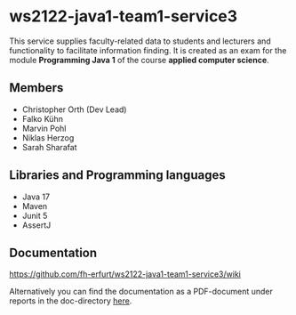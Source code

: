 # ws2122-java1-team1-service3


This service supplies faculty-related data to students and lecturers and functionality to facilitate information finding. It is created as an exam for the module **Programming Java 1** of the course **applied computer science**.

## Members

* Christopher Orth (Dev Lead)
* Falko Kühn
* Marvin Pohl
* Niklas Herzog
* Sarah Sharafat</p>

## Libraries and Programming languages

* Java 17
* Maven
* Junit 5
* AssertJ

## Documentation

https://github.com/fh-erfurt/ws2122-java1-team1-service3/wiki

Alternatively you can find the documentation as a PDF-document under reports in the doc-directory [here](https://github.com/fh-erfurt/ws2122-java1-team1-service3/blob/main/doc/reports/projectdocumentationteam1service3.pdf).
